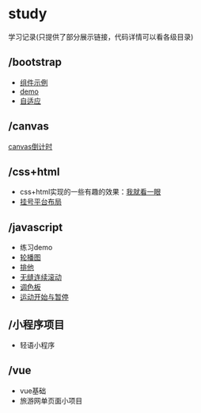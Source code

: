 # study
学习记录(只提供了部分展示链接，代码详情可以看各级目录)
## /bootstrap
- [组件示例](http://luckyxj.github.io/study/bootstrap/component.html)
- [demo](http://luckyxj.github.io/study/bootstrap/index.html)
- [自适应](http://luckyxj.github.io/study/bootstrap/responsive.html)
## /canvas
[canvas倒计时](http://luckyxj.github.io/study/canvas/README.md)
## /css+html
- css+html实现的一些有趣的效果：[我就看一眼](http://luckyxj.github.io/study/css/README.md)
- [挂号平台布局](http://luckyxj.github.io/study/css/Registered-project/index.html)
## /javascript
- 练习demo
- [轮播图](http://luckyxj.github.io/study/javascript/按键切换轮播图2.html)
- [排他](http://luckyxj.github.io/study/javascript/排他.html)
- [无缝连续滚动](http://luckyxj.github.io/study/javascript/无缝连续滚动.html)
- [调色板](http://luckyxj.github.io/study/javascript/调色板.html)
- [运动开始与暂停](http://luckyxj.github.io/study/javascript/运动的开始与暂停.html)
## /小程序项目
- 轻语小程序
## /vue
- vue基础
- 旅游网单页面小项目